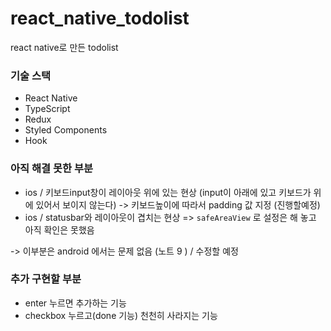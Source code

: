 # react_native_todolist
react native로 만든 todolist 



### 기술 스택
- React Native
- TypeScript
- Redux
- Styled Components
- Hook


### 아직 해결 못한 부분
- ios / 키보드input창이 레이아웃 위에 있는 현상 (input이 아래에 있고 키보드가 위에 있어서 보이지 않는다) -> 키보드높이에 따라서 padding 값 지정 (진행할예정)
- ios / statusbar와 레이아웃이 겹치는 현상  => `safeAreaView` 로 설정은 해 놓고 아직 확인은 못했음

-> 이부분은 android 에서는 문제 없음 (노트 9 ) /  수정할 예정 


### 추가 구현할 부분
- enter 누르면 추가하는 기능
- checkbox 누르고(done 기능) 천천히 사라지는 기능  
